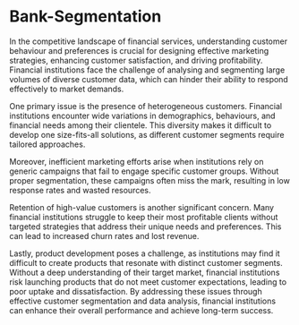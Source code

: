 # Bank-Segmentation

In the competitive landscape of financial services, understanding customer behaviour and preferences is crucial for designing effective marketing strategies, enhancing customer satisfaction, and driving profitability. Financial institutions face the challenge of analysing and segmenting large volumes of diverse customer data, which can hinder their ability to respond effectively to market demands.

One primary issue is the presence of heterogeneous customers. Financial institutions encounter wide variations in demographics, behaviours, and financial needs among their clientele. This diversity makes it difficult to develop one size-fits-all solutions, as different customer segments require tailored approaches.

Moreover, inefficient marketing efforts arise when institutions rely on generic campaigns that fail to engage specific customer groups. Without proper segmentation, these campaigns often miss the mark, resulting in low response rates and wasted resources.

Retention of high-value customers is another significant concern. Many financial institutions struggle to keep their most profitable clients without targeted strategies that address their unique needs and preferences. This can lead to increased churn rates and lost revenue.

Lastly, product development poses a challenge, as institutions may find it difficult to create products that resonate with distinct customer segments. Without a deep understanding of their target market, financial institutions risk launching products that do not meet customer expectations, leading to poor uptake and dissatisfaction. By addressing these issues through effective customer segmentation and data analysis, financial institutions can enhance their overall performance and achieve long-term success.
